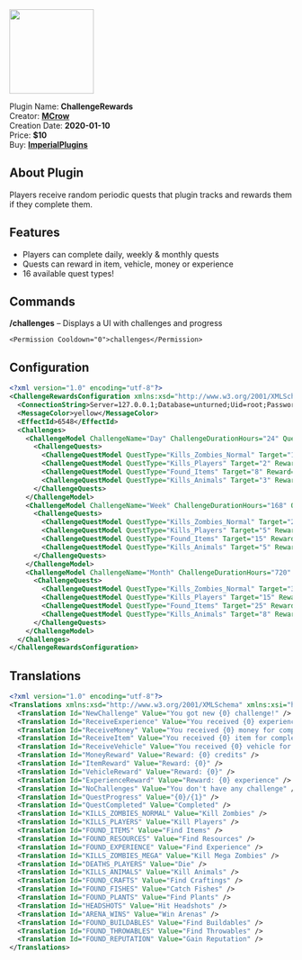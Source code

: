 <img src="/assets/images/ChallengeRewards.png" width="150" height="150" />

Plugin Name: **ChallengeRewards**  
Creator: [**MCrow**](steamcommunity.com/id/restoremonarchy)  
Creation Date: **2020-01-10**  
Price: **$10**  
Buy: [**ImperialPlugins**](https://imperialplugins.com/Products/ChallengeRewards)

## About Plugin
Players receive random periodic quests that plugin tracks and rewards them if they complete them.

## Features
* Players can complete daily, weekly & monthly quests
* Quests can reward in item, vehicle, money or experience
* 16 available quest types!

## Commands
**/challenges** – Displays a UI with challenges and progress
```
<Permission Cooldown="0">challenges</Permission>
```

## Configuration
```xml
<?xml version="1.0" encoding="utf-8"?>
<ChallengeRewardsConfiguration xmlns:xsd="http://www.w3.org/2001/XMLSchema" xmlns:xsi="http://www.w3.org/2001/XMLSchema-instance">
  <ConnectionString>Server=127.0.0.1;Database=unturned;Uid=root;Password=Password!123;</ConnectionString>
  <MessageColor>yellow</MessageColor>
  <EffectId>6548</EffectId>
  <Challenges>
    <ChallengeModel ChallengeName="Day" ChallengeDurationHours="24" QuestsAmount="3">
      <ChallengeQuests>
        <ChallengeQuestModel QuestType="Kills_Zombies_Normal" Target="10" Reward="EXPERIENCE_200" />
        <ChallengeQuestModel QuestType="Kills_Players" Target="2" Reward="ITEM_363" />
        <ChallengeQuestModel QuestType="Found_Items" Target="8" Reward="VEHICLE_93" />
        <ChallengeQuestModel QuestType="Kills_Animals" Target="3" Reward="ITEM_1364" />
      </ChallengeQuests>
    </ChallengeModel>
    <ChallengeModel ChallengeName="Week" ChallengeDurationHours="168" QuestsAmount="2">
      <ChallengeQuests>
        <ChallengeQuestModel QuestType="Kills_Zombies_Normal" Target="20" Reward="EXPERIENCE_200" />
        <ChallengeQuestModel QuestType="Kills_Players" Target="5" Reward="ITEM_363" />
        <ChallengeQuestModel QuestType="Found_Items" Target="15" Reward="VEHICLE_93" />
        <ChallengeQuestModel QuestType="Kills_Animals" Target="5" Reward="ITEM_1364" />
      </ChallengeQuests>
    </ChallengeModel>
    <ChallengeModel ChallengeName="Month" ChallengeDurationHours="720" QuestsAmount="1">
      <ChallengeQuests>
        <ChallengeQuestModel QuestType="Kills_Zombies_Normal" Target="30" Reward="EXPERIENCE_200" />
        <ChallengeQuestModel QuestType="Kills_Players" Target="15" Reward="ITEM_363" />
        <ChallengeQuestModel QuestType="Found_Items" Target="25" Reward="VEHICLE_93" />
        <ChallengeQuestModel QuestType="Kills_Animals" Target="8" Reward="ITEM_1364" />
      </ChallengeQuests>
    </ChallengeModel>
  </Challenges>
</ChallengeRewardsConfiguration>
```

## Translations
```xml
<?xml version="1.0" encoding="utf-8"?>
<Translations xmlns:xsd="http://www.w3.org/2001/XMLSchema" xmlns:xsi="http://www.w3.org/2001/XMLSchema-instance">
  <Translation Id="NewChallenge" Value="You got new {0} challenge!" />
  <Translation Id="ReceiveExperience" Value="You received {0} experience for completing quest!" />
  <Translation Id="ReceiveMoney" Value="You received {0} money for completing quest!" />
  <Translation Id="ReceiveItem" Value="You received {0} item for completing quest!" />
  <Translation Id="ReceiveVehicle" Value="You received {0} vehicle for completing quest!" />
  <Translation Id="MoneyReward" Value="Reward: {0} credits" />
  <Translation Id="ItemReward" Value="Reward: {0}" />
  <Translation Id="VehicleReward" Value="Reward: {0}" />
  <Translation Id="ExperienceReward" Value="Reward: {0} experience" />
  <Translation Id="NoChallenges" Value="You don't have any challenge" />
  <Translation Id="QuestProgress" Value="{0}/{1}" />
  <Translation Id="QuestCompleted" Value="Completed" />
  <Translation Id="KILLS_ZOMBIES_NORMAL" Value="Kill Zombies" />
  <Translation Id="KILLS_PLAYERS" Value="Kill Players" />
  <Translation Id="FOUND_ITEMS" Value="Find Items" />
  <Translation Id="FOUND_RESOURCES" Value="Find Resources" />
  <Translation Id="FOUND_EXPERIENCE" Value="Find Experience" />
  <Translation Id="KILLS_ZOMBIES_MEGA" Value="Kill Mega Zombies" />
  <Translation Id="DEATHS_PLAYERS" Value="Die" />
  <Translation Id="KILLS_ANIMALS" Value="Kill Animals" />
  <Translation Id="FOUND_CRAFTS" Value="Find Craftings" />
  <Translation Id="FOUND_FISHES" Value="Catch Fishes" />
  <Translation Id="FOUND_PLANTS" Value="Find Plants" />
  <Translation Id="HEADSHOTS" Value="Hit Headshots" />
  <Translation Id="ARENA_WINS" Value="Win Arenas" />
  <Translation Id="FOUND_BUILDABLES" Value="Find Buildables" />
  <Translation Id="FOUND_THROWABLES" Value="Find Throwables" />
  <Translation Id="FOUND_REPUTATION" Value="Gain Reputation" />
</Translations>
```